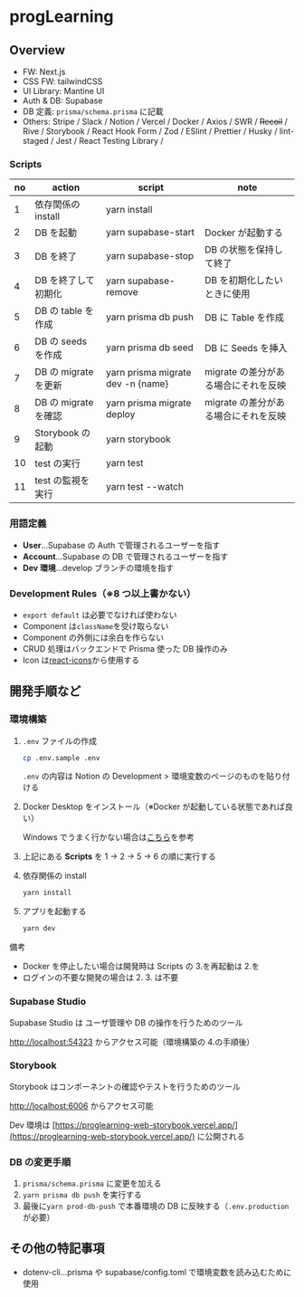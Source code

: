 # progLearning

## Overview

- FW: Next.js
- CSS FW: tailwindCSS
- UI Library: Mantine UI
- Auth & DB: Supabase
- DB 定義: `prisma/schema.prisma` に記載
- Others: Stripe / Slack / Notion / Vercel / Docker / Axios / SWR / ~~Recoil~~ / Rive /
  Storybook / React Hook Form / Zod / ESlint / Prettier / Husky / lint-staged / Jest / React Testing Library /

### Scripts

| no  | action               | script                            | note                                 |
| --- | -------------------- | --------------------------------- | ------------------------------------ |
| 1   | 依存関係の install   | yarn install                      |                                      |
| 2   | DB を起動            | yarn supabase-start               | Docker が起動する                    |
| 3   | DB を終了            | yarn supabase-stop                | DB の状態を保持して終了              |
| 4   | DB を終了して初期化  | yarn supabase-remove              | DB を初期化したいときに使用          |
| 5   | DB の table を作成   | yarn prisma db push               | DB に Table を作成                   |
| 6   | DB の seeds を作成   | yarn prisma db seed               | DB に Seeds を挿入                   |
| 7   | DB の migrate を更新 | yarn prisma migrate dev -n {name} | migrate の差分がある場合にそれを反映 |
| 8   | DB の migrate を確認 | yarn prisma migrate deploy        | migrate の差分がある場合にそれを反映 |
| 9   | Storybook の起動     | yarn storybook                    |                                      |
| 10  | test の実行          | yarn test                         |                                      |
| 11  | test の監視を実行    | yarn test --watch                 |                                      |

### 用語定義

- **User**...Supabase の Auth で管理されるユーザーを指す
- **Account**...Supabase の DB で管理されるユーザーを指す
- **Dev 環境**...develop ブランチの環境を指す

### Development Rules（※8 つ以上書かない）

- `export default` は必要でなければ使わない
- Component は`className`を受け取らない
- Component の外側には余白を作らない
- CRUD 処理はバックエンドで Prisma 使った DB 操作のみ
- Icon は[react-icons](https://react-icons.github.io/react-icons)から使用する

## 開発手順など

### 環境構築

1. `.env` ファイルの作成

   ```sh
   cp .env.sample .env
   ```

   `.env` の内容は Notion の Development > 環境変数のページのものを貼り付ける

2. Docker Desktop をインストール（※Docker が起動している状態であれば良い）

   Windows でうまく行かない場合は[こちら](https://www.notion.so/nobco/Windows-Docker-Desktop-bbf9906bb7eb4076ba792f1510a97d2c?pvs=4)を参考

3. 上記にある **Scripts** を 1 -> 2 -> 5 -> 6 の順に実行する
4. 依存関係の install

   ```sh
   yarn install
   ```

5. アプリを起動する

   ```sh
   yarn dev
   ```

備考

- Docker を停止したい場合は開発時は Scripts の 3.を再起動は 2.を
- ログインの不要な開発の場合は 2. 3. は不要

### Supabase Studio

Supabase Studio は ユーザ管理や DB の操作を行うためのツール

[http://localhost:54323](http://localhost:54323) からアクセス可能（環境構築の 4.の手順後）

### Storybook

Storybook はコンポーネントの確認やテストを行うためのツール

[http://localhost:6006](http://localhost:6006) からアクセス可能

Dev 環境は [https://proglearning-web-storybook.vercel.app/](https://proglearning-web-storybook.vercel.app/) に公開される

### DB の変更手順

1. `prisma/schema.prisma` に変更を加える
2. `yarn prisma db push` を実行する
3. 最後に`yarn prod-db-push` で本番環境の DB に反映する（`.env.production` が必要）
<!-- 3. `yarn prisma migrate dev -n {name}` を実行する -->

## その他の特記事項

- dotenv-cli...prisma や supabase/config.toml で環境変数を読み込むために使用
